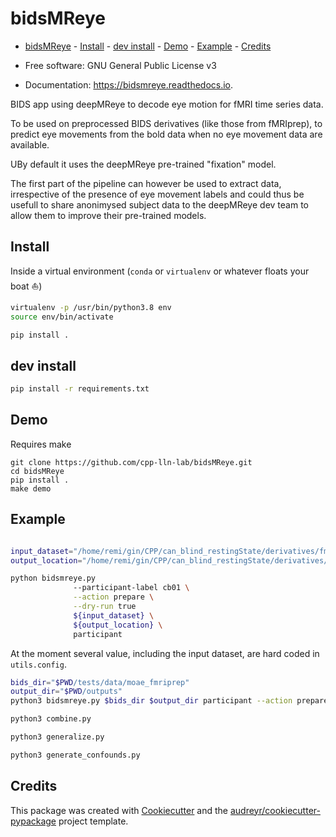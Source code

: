 # bidsMReye

- [bidsMReye](#bidsmreye)
        - [Install](#install)
        - [dev install](#dev-install)
        - [Demo](#demo)
        - [Example](#example)
        - [Credits](#credits)

- Free software: GNU General Public License v3
- Documentation: https://bidsmreye.readthedocs.io.

<!--
.. image:: https://img.shields.io/pypi/v/bidsmreye.svg
        :target: https://pypi.python.org/pypi/bidsmreye

.. image:: https://readthedocs.org/projects/bidsmreye/badge/?version=latest
        :target: https://bidsmreye.readthedocs.io/en/latest/?version=latest
        :alt: Documentation Status

-->

BIDS app using deepMReye to decode eye motion for fMRI time series data.

To be used on preprocessed BIDS derivatives (like those from fMRIprep), to
predict eye movements from the bold data when no eye movement data are
available.

UBy default it uses the deepMReye pre-trained "fixation" model.

The first part of the pipeline can however be used to extract data, irrespective
of the presence of eye movement labels and could thus be usefull to share
anonimysed subject data to the deepMReye dev team to allow them to improve their
pre-trained models.


## Install

Inside a virtual environment (`conda` or `virtualenv` or whatever floats your
boat ⛵)

```bash
virtualenv -p /usr/bin/python3.8 env
source env/bin/activate
```

```bash
pip install .
```

## dev install

```bash
pip install -r requirements.txt
```

## Demo

Requires make

```
git clone https://github.com/cpp-lln-lab/bidsMReye.git
cd bidsMReye
pip install .
make demo
```

## Example

```bash

input_dataset="/home/remi/gin/CPP/can_blind_restingState/derivatives/fmriprep"
output_location="/home/remi/gin/CPP/can_blind_restingState/derivatives/bidsmreye"

python bidsmreye.py
              --participant-label cb01 \
              --action prepare \
              --dry-run true
              ${input_dataset} \
              ${output_location} \
              participant
```

At the moment several value, including the input dataset, are hard coded in
`utils.config`.

```bash
bids_dir="$PWD/tests/data/moae_fmriprep"
output_dir="$PWD/outputs"
python3 bidsmreye.py $bids_dir $output_dir participant --action prepare
```

```bash
python3 combine.py
```

```bash
python3 generalize.py
```

```bash
python3 generate_confounds.py
```

## Credits

This package was created with
[Cookiecutter](https://github.com/audreyr/cookiecutter) and the
[audreyr/cookiecutter-pypackage](https://github.com/audreyr/cookiecutter-pypackage)
project template.
